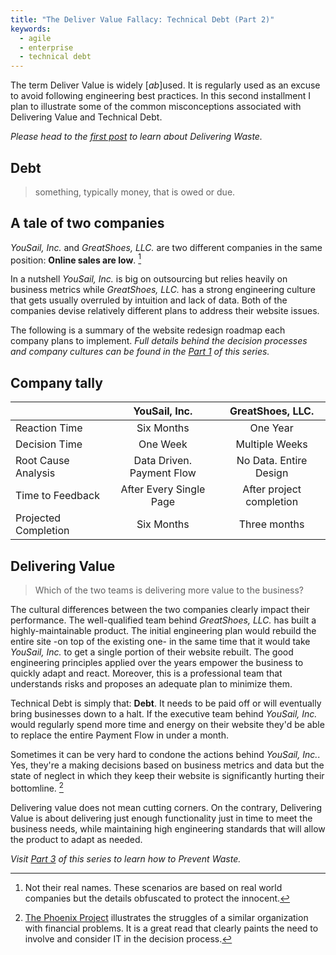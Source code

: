 ```yaml
---
title: "The Deliver Value Fallacy: Technical Debt (Part 2)"
keywords:
  - agile
  - enterprise
  - technical debt
---
```



The term Deliver Value is widely [*ab*]used. It is regularly used as an excuse to avoid following engineering best practices. In this second installment I plan to illustrate some of the common misconceptions associated with Delivering Value and Technical Debt.

*Please head to the [first post](/2016/01/26/The-Deliver-Value-Fallacy/?source=part2) to learn about Delivering Waste.*

## Debt
> something, typically money, that is owed or due.

## A tale of two companies
*YouSail, Inc.* and *GreatShoes, LLC.* are two different companies in the same position: **Online sales are low**. [^fake_names]

In a nutshell *YouSail, Inc.* is big on outsourcing but relies heavily on business metrics while *GreatShoes, LLC.* has a strong engineering culture that gets usually overruled by intuition and lack of data. Both of the companies devise relatively different plans to address their website issues.

The following is a summary of the website redesign roadmap each company plans to implement. *Full details behind the decision processes and company cultures can be found in the [Part 1](/2016/01/26/The-Deliver-Value-Fallacy/?source=part2) of this series.*

## Company tally


|                           | YouSail, Inc.                   | GreatShoes, LLC.             |
|---------------------------|:-------------------------------:|:----------------------------:|
| Reaction Time             | Six Months                      | One Year                     |
| Decision Time             | One Week                        | Multiple Weeks               |
| Root Cause Analysis       | Data Driven. Payment Flow       | No Data. Entire Design       |
| Time to Feedback          | After Every Single Page         | After project completion     |
| Projected Completion      | Six Months                      | Three months                 |

## Delivering Value

> Which of the two teams is delivering more value to the business?

The cultural differences between the two companies clearly impact their performance. The well-qualified team behind *GreatShoes, LLC.* has built a highly-maintainable product. The initial engineering plan would rebuild the entire site -on top of the existing one- in the same time that it would take *YouSail, Inc.* to get a single portion of their website rebuilt. The good engineering principles applied over the years empower the business to quickly adapt and react. Moreover, this is a professional team that understands risks and proposes an adequate plan to minimize them.

Technical Debt is simply that: **Debt**. It needs to be paid off or will eventually bring businesses down to a halt. If the executive team behind *YouSail, Inc.* would regularly spend more time and energy on their website they'd be able to replace the entire Payment Flow in under a month.

Sometimes it can be very hard to condone the actions behind *YouSail, Inc.*. Yes, they're a making decisions based on business metrics and data but the state of neglect in which they keep their website is significantly hurting their bottomline. [^phoenix_project]

Delivering value does not mean cutting corners. On the contrary, Delivering Value is about delivering just enough functionality just in time to meet the business needs, while maintaining high engineering standards that will allow the product to adapt as needed.

*Visit [Part 3](/2016/01/29/waste-prevention/?source=part2) of this series to learn how to Prevent Waste.*


[^the_lean_startup]: In his book [The Lean Startup](http://amzn.to/1KaRSBC), [Eric Ries](https://twitter.com/ericries) details the need for lean development practices in startups as well as in well-established companies.

[^phoenix_project]: [The Phoenix Project](http://www.amazon.com/The-Phoenix-Project-Helping-Business/dp/0988262592?tag=capr04-20) illustrates the struggles of a similar organization  with financial problems. It is a great read that clearly paints the need to involve and consider IT in the decision process.	

[^fake_names]: Not their real names. These scenarios are based on real world companies but the details obfuscated to protect the innocent.